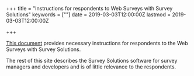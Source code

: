 ﻿+++
title = "Instructions for respondents to Web Surveys with Survey Solutions"
keywords = [""]
date = 2019-03-03T12:00:00Z
lastmod = 2019-03-03T12:00:00Z

+++

[This document](resources/web_help.pdf) provides necessary instructions for respondents to the Web Surveys with Survey Solutions.

The rest of this site describes the Survey Solutions software for survey managers and developers and is of little relevance to the respondents.
